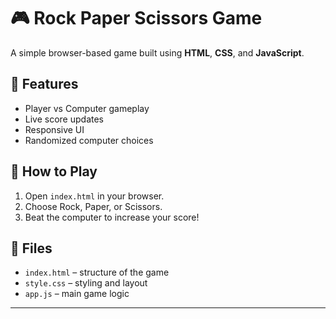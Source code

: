 # 🎮 Rock Paper Scissors Game

A simple browser-based game built using **HTML**, **CSS**, and **JavaScript**.

## 🚀 Features
- Player vs Computer gameplay
- Live score updates
- Responsive UI
- Randomized computer choices

## 🧠 How to Play
1. Open `index.html` in your browser.
2. Choose Rock, Paper, or Scissors.
3. Beat the computer to increase your score!

## 📁 Files
- `index.html` – structure of the game  
- `style.css` – styling and layout  
- `app.js` – main game logic

---
